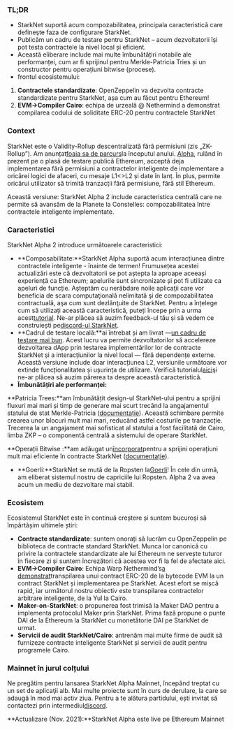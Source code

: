 ### TL;DR

* StarkNet suportă acum compozabilitatea, principala caracteristică care defineşte faza de configurare StarkNet.
* Publicăm un cadru de testare pentru StarkNet – acum dezvoltatorii își pot testa contractele la nivel local și eficient.
* Această eliberare include mai multe îmbunătățiri notabile ale performanței, cum ar fi sprijinul pentru Merkle-Patricia Tries și un constructor pentru operațiuni bitwise (procese).
* frontul ecosistemului:

1. **Contractele standardizate**: OpenZeppelin va dezvolta contracte standardizate pentru StarkNet, așa cum au făcut pentru Ethereum!
2. **EVM->Compiler Cairo**: echipa de urzeală @ Nethermind a demonstrat compilarea codului de soliditate ERC-20 pentru contractele StarkNet

### Context

StarkNet este o Validity-Rollup descentralizată fără permisiuni (zis „ZK-Rollup”). Am anunțat[foaia sa de parcurs](https://medium.com/starkware/on-the-road-to-starknet-a-permissionless-stark-powered-l2-zk-rollup-83be53640880)la începutul anului. [Alpha](https://medium.com/starkware/starknet-alpha-1-90c3348cca4f), rulând în prezent pe o plasă de testare publică Ethereum, acceptă deja implementarea fără permisiuni a contractelor inteligente de implementare a oricărei logici de afaceri, cu mesaje L1<>L2 și date în lanț. În plus, permite oricărui utilizator să trimită tranzacții fără permisiune, fără stil Ethereum.

Această versiune: StarkNet Alpha 2 include caracteristica centrală care ne permite să avansăm de la Planete la Constelles: compozabilitatea între contractele inteligente implementate.

### Caracteristici

StarkNet Alpha 2 introduce următoarele caracteristici:

* **Composabilitate:**StarkNet Alpha suportă acum interacțiunea dintre contractele inteligente - înainte de termen! Frumusețea acestei actualizări este că dezvoltatorii se pot aștepta la aproape aceeași experiență ca Ethereum; apelurile sunt sincronizate și pot fi utilizate ca apeluri de funcție. Aşteptăm cu nerăbdare noile aplicaţii care vor beneficia de scara computaţională nelimitată şi de compozabilitatea contractuală, aşa cum sunt dezlănţuite de StarkNet. Pentru a înțelege cum să utilizați această caracteristică, puteți începe prin a urma acest[tutorial](https://www.cairo-lang.org/docs/hello_starknet/calling_contracts.html). Ne-ar plăcea să auzim feedback-ul tău și să vedem ce construiești pe[discord-ul StarkNet](https://discord.gg/uJ9HZTUk2Y).
* **Cadrul de testare locală:**ai întrebat și am livrat —[un cadru de testare mai bun](https://github.com/starkware-libs/cairo-lang/tree/master/src/starkware/starknet/testing). Acest lucru va permite dezvoltatorilor să accelereze dezvoltarea dApp prin testarea implementărilor lor de contracte StarkNet și a interacțiunilor la nivel local — fără dependențe externe. Această versiune include doar interacțiunea L2, versiunile următoare vor extinde funcționalitatea și ușurința de utilizare. Verifică tutorialul[aici](https://www.cairo-lang.org/docs/hello_starknet/unit_tests.html)şi ne-ar plăcea să auzim părerea ta despre această caracteristică.
* **Îmbunătățiri ale performanței:**

**Patricia Trees:**am îmbunătățit design-ul StarkNet-ului pentru a sprijini fluxuri mai mari și timp de generare mai scurt trecând la angajamentul statului de stat Merkle-Patricia ([documentație](https://github.com/starkware-libs/cairo-lang/blob/master/src/starkware/cairo/common/patricia_utils.py)). Această schimbare permite crearea unor blocuri mult mai mari, reducând astfel costurile pe tranzacție. Trecerea la un angajament mai sofisticat al statului a fost facilitată de Cairo, limba ZKP – o componentă centrală a sistemului de operare StarkNet.

**Operații Bitwise :**am adăugat un[încorporat](https://www.cairo-lang.org/docs/how_cairo_works/builtins.html)pentru a sprijini operațiuni mult mai eficiente în contracte StarkNet ([documentație](https://www.cairo-lang.org/docs/reference/common_library.html#common-library-bitwise)).

* **Goerli:**StarkNet se mută de la Ropsten la[Goerli](https://goerli.etherscan.io/address/0xee02F29aE9A4988aE064940bF11954d6eafE26Ac)! În cele din urmă, am eliberat sistemul nostru de capriciile lui Ropsten. Alpha 2 va avea acum un mediu de dezvoltare mai stabil.

### Ecosistem

Ecosistemul StarkNet este în continuă creștere și suntem bucuroși să împărtășim ultimele știri:

* **Contracte standardizate**: suntem onorați să lucrăm cu OpenZeppelin pe biblioteca de contracte standard StarkNet. Munca lor canonică cu privire la contractele standardizate ale lui Ethereum ne servește tuturor în fiecare zi și suntem încrezători că acestea vor fi la fel de afectate aici.
* **EVM->Compiler Cairo**: Echipa Warp Nethermind’s[a demonstrat](https://medium.com/nethermind-eth/warp-your-way-to-starknet-ddd6856875e0)transpilarea unui contract ERC-20 de la bytecode EVM la un contract StarkNet și implementarea pe StarkNet. Acest efort se mișcă rapid, iar următorul nostru obiectiv este transpilarea contractelor arbitrare inteligente, de la Yul la Cairo.
* **Maker-on-StarkNet**: o propunere[](https://forum.makerdao.com/t/mip39c2-sp19-adding-the-starknet-engineering-core-unit-sne-001/9745)a fost trimisă la Maker DAO pentru a implementa protocolul Maker prin StarkNet. Prima fază propune o punte DAI de la Ethereum la StarkNet cu monetătorie DAI pe StarkNet de urmat.
* **Servicii de audit StarkNet/Cairo**: antrenăm mai multe firme de audit să furnizeze contracte inteligente StarkNet și servicii de audit pentru programele Cairo.

### Mainnet în jurul colțului

Ne pregătim pentru lansarea StarkNet Alpha Mainnet, începând treptat cu un set de aplicaţii alb. Mai multe proiecte sunt în curs de derulare, la care se adaugă în mod mai activ ziua. Pentru a te alătura partidului, ești invitat să contactezi prin intermediul[discord](https://discord.gg/uJ9HZTUk2Y).

**Actualizare (Nov. 2021):**StarkNet Alpha este live pe Ethereum Mainnet
